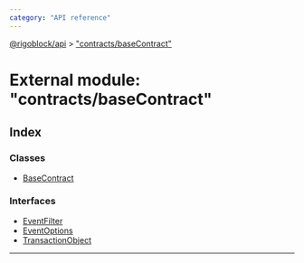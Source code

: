 ```yaml
---
category: "API reference"
---
```



[@rigoblock/api](../1.quick_start.md) > ["contracts/baseContract"](../modules/_contracts_basecontract_.md)

# External module: "contracts/baseContract"

## Index

### Classes

* [BaseContract](../classes/_contracts_basecontract_.basecontract.md)

### Interfaces

* [EventFilter](../interfaces/_contracts_basecontract_.eventfilter.md)
* [EventOptions](../interfaces/_contracts_basecontract_.eventoptions.md)
* [TransactionObject](../interfaces/_contracts_basecontract_.transactionobject.md)

---

